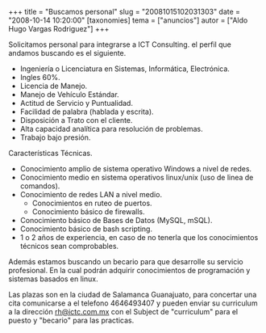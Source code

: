 +++
title = "Buscamos personal"
slug = "20081015102031303"
date = "2008-10-14 10:20:00"
[taxonomies]
tema = ["anuncios"]
autor = ["Aldo Hugo Vargas Rodriguez"]
+++

Solicitamos personal para integrarse a ICT Consulting. el perfil que
andamos buscando es el siguiente.

<!-- more -->
-   Ingeniería o Licenciatura en Sistemas, Informática, Electrónica.
-   Ingles 60%.
-   Licencia de Manejo.
-   Manejo de Vehículo Estándar.
-   Actitud de Servicio y Puntualidad.
-   Facilidad de palabra (hablada y escrita).
-   Disposición a Trato con el cliente.
-   Alta capacidad analítica para resolución de problemas.
-   Trabajo bajo presión.

Características Técnicas.

-   Conocimiento amplio de sistema operativo Windows a nivel de redes.
-   Conocimiento medio en sistema operativos linux/unix (uso de linea de
    comandos).
-   Conocimiento de redes LAN a nivel medio.
    -   Conocimientos en ruteo de puertos.
    -   Conocimiento básico de firewalls.
-   Conocimiento básico de Bases de Datos (MySQL, mSQL).
-   Conocimiento básico de bash scripting.
-   1 o 2 años de experiencia, en caso de no tenerla que los
    conocimientos técnicos sean comprobables.

Además estamos buscando un becario para que desarrolle su servicio
profesional. En la cual podrán adquirir conocimientos de programación y
sistemas basados en linux.  
  
Las plazas son en la ciudad de Salamanca Guanajuato, para concertar una
cita comunicarse a el telefono 4646493407 y pueden enviar su curriculum
a la dirección rh@ictc.com.mx con el Subject de "curriculum" para el
puesto y "becario" para las practicas.

